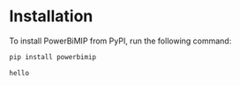 # Installation

To install PowerBiMIP from PyPI, run the following command:

```bash
pip install powerbimip

hello